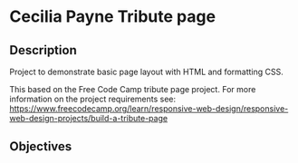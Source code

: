 # Cecilia Payne Tribute page

## Description
Project to demonstrate basic page layout with HTML and formatting CSS.

This based on the Free Code Camp tribute page project. For more information on the project requirements see:
https://www.freecodecamp.org/learn/responsive-web-design/responsive-web-design-projects/build-a-tribute-page

## Objectives
